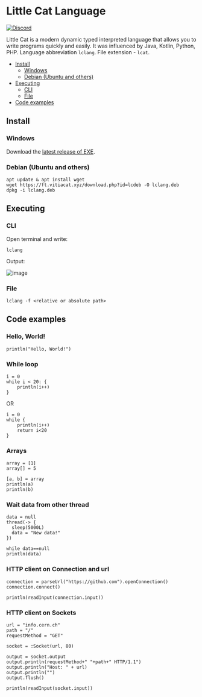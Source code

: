 # Little Cat Language
[![Discord][DiscordBadge]][DiscordUrl]

Little Cat is a modern dynamic typed interpreted language that allows you to write programs quickly and easily.
It was influenced by Java, Kotlin, Python, PHP.
Language abbreviation `lclang`. File extension - `lcat`.

- [Install](https://github.com/lclang/LittleCat/blob/main/README.md#install)
    - [Windows](https://github.com/lclang/LittleCat/blob/main/README.md#windows)
    - [Debian (Ubuntu and others)](https://github.com/lclang/LittleCat/blob/main/README.md#debian-ubuntu-and-others)
- [Executing](https://github.com/lclang/LittleCat/blob/main/README.md#install)
    - [CLI](https://github.com/lclang/LittleCat/blob/main/README.md#cli)
    - [File](https://github.com/lclang/LittleCat/blob/main/README.md#file)
- [Code examples](https://github.com/lclang/LittleCat/blob/main/README.md#code-examples)


## Install

### Windows
Download the [latest release of EXE](https://ft.vitiacat.xyz/view/lclang).

### Debian (Ubuntu and others)
```
apt update & apt install wget
wget https://ft.vitiacat.xyz/download.php?id=lcdeb -O lclang.deb
dpkg -i lclang.deb
```

## Executing

### CLI
Open terminal and write:
```
lclang
```

Output:

![image](https://user-images.githubusercontent.com/40952805/134337779-b566f354-d822-4d03-b606-35b5e1d55ea6.png)

### File
```
lclang -f <relative or absolute path>
```

## Code examples

### Hello, World!
```
println("Hello, World!")
```

### While loop
```
i = 0
while i < 20: {
    println(i++)
}
```

OR

```
i = 0 
while { 
    println(i++) 
    return i<20
}
```

### Arrays 
```
array = [1]
array[] = 5

[a, b] = array
println(a)
println(b)
```

### Wait data from other thread
```
data = null
thread(-> {
  sleep(5000L)
  data = "New data!"
})

while data==null
println(data)
```

### HTTP client on Connection and url
```
connection = parseUrl("https://github.com").openConnection()
connection.connect()

println(readInput(connection.input))
```

### HTTP client on Sockets
```
url = "info.cern.ch"
path = "/"
requestMethod = "GET"

socket = :Socket(url, 80)

output = socket.output
output.println(requestMethod+" "+path+" HTTP/1.1")
output.println("Host: " + url)
output.println("")
output.flush()

println(readInput(socket.input))
```

[DiscordBadge]: https://img.shields.io/discord/892491030375591977?label=Discord&logo=discord&logoColor=white

[DiscordUrl]: https://discord.gg/vBDkWUdMtx
